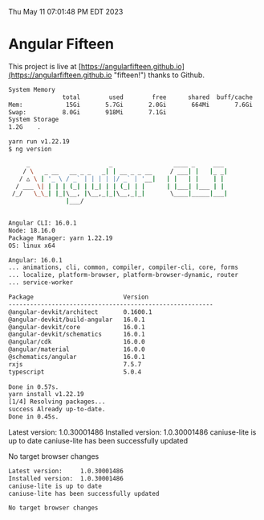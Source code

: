 Thu May 11 07:01:48 PM EDT 2023

# Angular Fifteen


This project is live at [https://angularfifteen.github.io](https://angularfifteen.github.io "fifteen!") thanks to Github.

```bash
System Memory
               total        used        free      shared  buff/cache   available
Mem:            15Gi       5.7Gi       2.0Gi       664Mi       7.6Gi       8.6Gi
Swap:          8.0Gi       918Mi       7.1Gi
System Storage
1.2G	.
```
```bash
yarn run v1.22.19
$ ng version

     _                      _                 ____ _     ___
    / \   _ __   __ _ _   _| | __ _ _ __     / ___| |   |_ _|
   / △ \ | '_ \ / _` | | | | |/ _` | '__|   | |   | |    | |
  / ___ \| | | | (_| | |_| | | (_| | |      | |___| |___ | |
 /_/   \_\_| |_|\__, |\__,_|_|\__,_|_|       \____|_____|___|
                |___/
    

Angular CLI: 16.0.1
Node: 18.16.0
Package Manager: yarn 1.22.19
OS: linux x64

Angular: 16.0.1
... animations, cli, common, compiler, compiler-cli, core, forms
... localize, platform-browser, platform-browser-dynamic, router
... service-worker

Package                         Version
---------------------------------------------------------
@angular-devkit/architect       0.1600.1
@angular-devkit/build-angular   16.0.1
@angular-devkit/core            16.0.1
@angular-devkit/schematics      16.0.1
@angular/cdk                    16.0.0
@angular/material               16.0.0
@schematics/angular             16.0.1
rxjs                            7.5.7
typescript                      5.0.4
    
Done in 0.57s.
yarn install v1.22.19
[1/4] Resolving packages...
success Already up-to-date.
Done in 0.45s.
```
Latest version:     1.0.30001486
Installed version:  1.0.30001486
caniuse-lite is up to date
caniuse-lite has been successfully updated

No target browser changes
```bash
Latest version:     1.0.30001486
Installed version:  1.0.30001486
caniuse-lite is up to date
caniuse-lite has been successfully updated

No target browser changes
```
```bash
